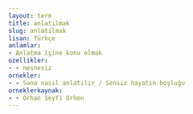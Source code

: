 ```yaml
---
layout: term
title: anlatılmak
slug: anlatilmak
lisan: Türkçe
anlamlar:
- Anlatma işine konu olmak
ozellikler:
- - nesnesiz
ornekler:
- - Sana nasıl anlatılır / Sensiz hayatın boşluğu
orneklerkaynak:
- - Orhan Seyfi Orhon
---
```

